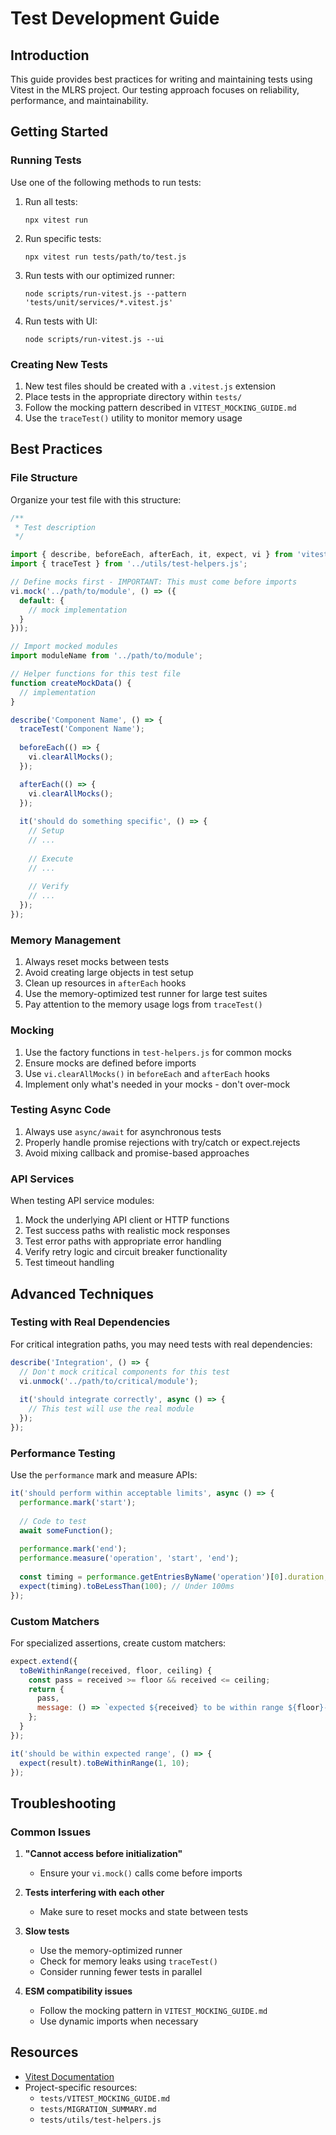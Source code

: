 # Test Development Guide

## Introduction

This guide provides best practices for writing and maintaining tests using Vitest in the MLRS project. Our testing approach focuses on reliability, performance, and maintainability.

## Getting Started

### Running Tests

Use one of the following methods to run tests:

1. Run all tests:
   ```
   npx vitest run
   ```

2. Run specific tests:
   ```
   npx vitest run tests/path/to/test.js
   ```

3. Run tests with our optimized runner:
   ```
   node scripts/run-vitest.js --pattern 'tests/unit/services/*.vitest.js'
   ```

4. Run tests with UI:
   ```
   node scripts/run-vitest.js --ui
   ```

### Creating New Tests

1. New test files should be created with a `.vitest.js` extension
2. Place tests in the appropriate directory within `tests/`
3. Follow the mocking pattern described in `VITEST_MOCKING_GUIDE.md`
4. Use the `traceTest()` utility to monitor memory usage

## Best Practices

### File Structure

Organize your test file with this structure:

```javascript
/**
 * Test description
 */

import { describe, beforeEach, afterEach, it, expect, vi } from 'vitest';
import { traceTest } from '../utils/test-helpers.js';

// Define mocks first - IMPORTANT: This must come before imports
vi.mock('../path/to/module', () => ({
  default: {
    // mock implementation
  }
}));

// Import mocked modules
import moduleName from '../path/to/module';

// Helper functions for this test file
function createMockData() {
  // implementation
}

describe('Component Name', () => {
  traceTest('Component Name');
  
  beforeEach(() => {
    vi.clearAllMocks();
  });

  afterEach(() => {
    vi.clearAllMocks();
  });
  
  it('should do something specific', () => {
    // Setup
    // ...
    
    // Execute
    // ...
    
    // Verify
    // ...
  });
});
```

### Memory Management

1. Always reset mocks between tests
2. Avoid creating large objects in test setup
3. Clean up resources in `afterEach` hooks
4. Use the memory-optimized test runner for large test suites
5. Pay attention to the memory usage logs from `traceTest()`

### Mocking

1. Use the factory functions in `test-helpers.js` for common mocks
2. Ensure mocks are defined before imports
3. Use `vi.clearAllMocks()` in `beforeEach` and `afterEach` hooks
4. Implement only what's needed in your mocks - don't over-mock

### Testing Async Code

1. Always use `async/await` for asynchronous tests
2. Properly handle promise rejections with try/catch or expect.rejects
3. Avoid mixing callback and promise-based approaches

### API Services

When testing API service modules:

1. Mock the underlying API client or HTTP functions
2. Test success paths with realistic mock responses
3. Test error paths with appropriate error handling
4. Verify retry logic and circuit breaker functionality
5. Test timeout handling

## Advanced Techniques

### Testing with Real Dependencies

For critical integration paths, you may need tests with real dependencies:

```javascript
describe('Integration', () => {
  // Don't mock critical components for this test
  vi.unmock('../path/to/critical/module');
  
  it('should integrate correctly', async () => {
    // This test will use the real module
  });
});
```

### Performance Testing

Use the `performance` mark and measure APIs:

```javascript
it('should perform within acceptable limits', async () => {
  performance.mark('start');
  
  // Code to test
  await someFunction();
  
  performance.mark('end');
  performance.measure('operation', 'start', 'end');
  
  const timing = performance.getEntriesByName('operation')[0].duration;
  expect(timing).toBeLessThan(100); // Under 100ms
});
```

### Custom Matchers

For specialized assertions, create custom matchers:

```javascript
expect.extend({
  toBeWithinRange(received, floor, ceiling) {
    const pass = received >= floor && received <= ceiling;
    return {
      pass,
      message: () => `expected ${received} to be within range ${floor}-${ceiling}`
    };
  }
});

it('should be within expected range', () => {
  expect(result).toBeWithinRange(1, 10);
});
```

## Troubleshooting

### Common Issues

1. **"Cannot access before initialization"**
   - Ensure your `vi.mock()` calls come before imports

2. **Tests interfering with each other**
   - Make sure to reset mocks and state between tests

3. **Slow tests**
   - Use the memory-optimized runner
   - Check for memory leaks using `traceTest()`
   - Consider running fewer tests in parallel

4. **ESM compatibility issues**
   - Follow the mocking pattern in `VITEST_MOCKING_GUIDE.md`
   - Use dynamic imports when necessary

## Resources

- [Vitest Documentation](https://vitest.dev/guide/)
- Project-specific resources:
  - `tests/VITEST_MOCKING_GUIDE.md`
  - `tests/MIGRATION_SUMMARY.md`
  - `tests/utils/test-helpers.js`
